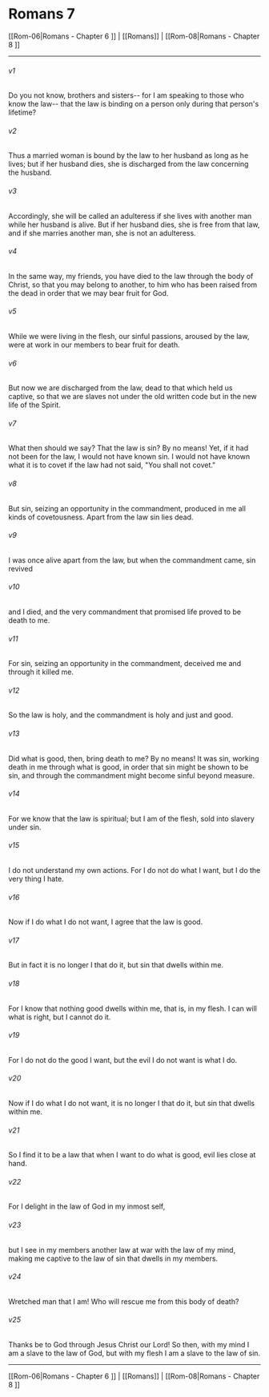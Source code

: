 # Romans 7

[[Rom-06|Romans - Chapter 6 ]] | [[Romans]] | [[Rom-08|Romans - Chapter 8 ]]
***

###### v1
Do you not know, brothers and sisters-- for I am speaking to those who know the law-- that the law is binding on a person only during that person's lifetime?
###### v2
Thus a married woman is bound by the law to her husband as long as he lives; but if her husband dies, she is discharged from the law concerning the husband.
###### v3
Accordingly, she will be called an adulteress if she lives with another man while her husband is alive. But if her husband dies, she is free from that law, and if she marries another man, she is not an adulteress.
###### v4
In the same way, my friends, you have died to the law through the body of Christ, so that you may belong to another, to him who has been raised from the dead in order that we may bear fruit for God.
###### v5
While we were living in the flesh, our sinful passions, aroused by the law, were at work in our members to bear fruit for death.
###### v6
But now we are discharged from the law, dead to that which held us captive, so that we are slaves not under the old written code but in the new life of the Spirit.
###### v7
What then should we say? That the law is sin? By no means! Yet, if it had not been for the law, I would not have known sin. I would not have known what it is to covet if the law had not said, "You shall not covet."
###### v8
But sin, seizing an opportunity in the commandment, produced in me all kinds of covetousness. Apart from the law sin lies dead.
###### v9
I was once alive apart from the law, but when the commandment came, sin revived
###### v10
and I died, and the very commandment that promised life proved to be death to me.
###### v11
For sin, seizing an opportunity in the commandment, deceived me and through it killed me.
###### v12
So the law is holy, and the commandment is holy and just and good.
###### v13
Did what is good, then, bring death to me? By no means! It was sin, working death in me through what is good, in order that sin might be shown to be sin, and through the commandment might become sinful beyond measure.
###### v14
For we know that the law is spiritual; but I am of the flesh, sold into slavery under sin.
###### v15
I do not understand my own actions. For I do not do what I want, but I do the very thing I hate.
###### v16
Now if I do what I do not want, I agree that the law is good.
###### v17
But in fact it is no longer I that do it, but sin that dwells within me.
###### v18
For I know that nothing good dwells within me, that is, in my flesh. I can will what is right, but I cannot do it.
###### v19
For I do not do the good I want, but the evil I do not want is what I do.
###### v20
Now if I do what I do not want, it is no longer I that do it, but sin that dwells within me.
###### v21
So I find it to be a law that when I want to do what is good, evil lies close at hand.
###### v22
For I delight in the law of God in my inmost self,
###### v23
but I see in my members another law at war with the law of my mind, making me captive to the law of sin that dwells in my members.
###### v24
Wretched man that I am! Who will rescue me from this body of death?
###### v25
Thanks be to God through Jesus Christ our Lord! So then, with my mind I am a slave to the law of God, but with my flesh I am a slave to the law of sin.

***

[[Rom-06|Romans - Chapter 6 ]] | [[Romans]] | [[Rom-08|Romans - Chapter 8 ]]
